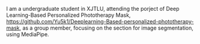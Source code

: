 I am a undergraduate student in XJTLU, attending the porject of Deep Learning-Based Personalized Phototherapy Mask, https://github.com/Yu5k1/Deeplearning-Based-personalized-phototherapy-mask, as a group member, focusing on the section for image segmentation, using MediaPipe. 

